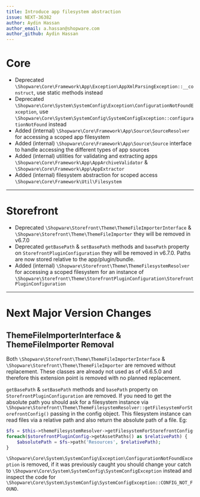 ```yaml
---
title: Introduce app filesystem abstraction
issue: NEXT-36382
author: Aydin Hassan
author_email: a.hassan@shopware.com
author_github: Aydin Hassan
---
```

# Core
* Deprecated `\Shopware\Core\Framework\App\Exception\AppXmlParsingException::__construct`, use static methods instead
* Deprecated `\Shopware\Core\System\SystemConfig\Exception\ConfigurationNotFoundException`, use `\Shopware\Core\System\SystemConfig\SystemConfigException::configurationNotFound` instead
* Added (internal) `\Shopware\Core\Framework\App\Source\SourceResolver` for accessing a scoped app filesystem
* Added (internal) `\Shopware\Core\Framework\App\Source\Source` interface to handle accessing the different types of app sources
* Added (internal) utilities for validating and extracting apps `\Shopware\Core\Framework\App\AppArchiveValidator` & `\Shopware\Core\Framework\App\AppExtractor`
* Added (internal) filesystem abstraction for scoped access `\Shopware\Core\Framework\Util\Filesystem`
___
# Storefront
* Deprecated `\Shopware\Storefront\Theme\ThemeFileImporterInterface` & `\Shopware\Storefront\Theme\ThemeFileImporter` they will be removed in v6.7.0
* Deprecated `getBasePath` & `setBasePath` methods and `basePath` property on `StorefrontPluginConfiguration` they will be removed in  v6.7.0. Paths are now stored relative to the app/plugin/bundle.
* Added (internal) `\Shopware\Storefront\Theme\ThemeFilesystemResolver` for accessing a scoped filesystem for an instance of `\Shopware\Storefront\Theme\StorefrontPluginConfiguration\StorefrontPluginConfiguration`
___
# Next Major Version Changes
## ThemeFileImporterInterface & ThemeFileImporter Removal
Both `\Shopware\Storefront\Theme\ThemeFileImporterInterface` & `\Shopware\Storefront\Theme\ThemeFileImporter` are removed without replacement. These classes are already not used as of v6.6.5.0 and therefore this extension point is removed with no planned replacement.

`getBasePath` & `setBasePath` methods and `basePath` property on `StorefrontPluginConfiguration` are removed. If you need to get the absolute path you should ask for a filesystem instance via `\Shopware\Storefront\Theme\ThemeFilesystemResolver::getFilesystemForStorefrontConfig()` passing in the config object. 
This filesystem instance can read files via a relative path and also return the absolute path of a file. Eg:

```php
$fs = $this->themeFilesystemResolver->getFilesystemForStorefrontConfig($storefrontPluginConfig);
foreach($storefrontPluginConfig->getAssetPaths() as $relativePath) {
    $absolutePath = $fs->path('Resources', $relativePath);
}
```

`\Shopware\Core\System\SystemConfig\Exception\ConfigurationNotFoundException` is removed, if it was previously caught you should change your catch to `\Shopware\Core\System\SystemConfig\SystemConfigException` instead and inspect the code for `\Shopware\Core\System\SystemConfig\SystemConfigException::CONFIG_NOT_FOUND`.
